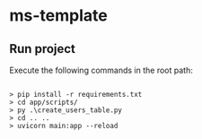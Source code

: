 # ms-template

## Run project
Execute the following commands in the root path:

```
 
> pip install -r requirements.txt
> cd app/scripts/
> py .\create_users_table.py
> cd .. ..
> uvicorn main:app --reload
```